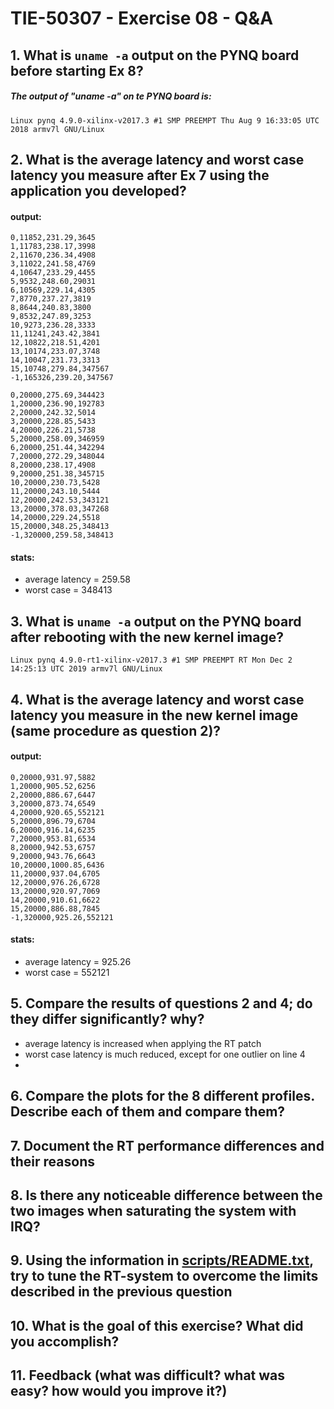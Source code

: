 # TIE-50307 - Exercise 08 - Q&A

## 1. What is `uname -a` output on the PYNQ board before starting Ex 8?
##### The output of "uname -a" on te PYNQ board is:
    Linux pynq 4.9.0-xilinx-v2017.3 #1 SMP PREEMPT Thu Aug 9 16:33:05 UTC 2018 armv7l GNU/Linux

## 2. What is the average latency and worst case latency you measure after Ex 7 using the application you developed?
#### output:
    0,11852,231.29,3645
    1,11783,238.17,3998
    2,11670,236.34,4908
    3,11022,241.58,4769
    4,10647,233.29,4455
    5,9532,248.60,29031
    6,10569,229.14,4305
    7,8770,237.27,3819
    8,8644,240.83,3800
    9,8532,247.89,3253
    10,9273,236.28,3333
    11,11241,243.42,3841
    12,10822,218.51,4201
    13,10174,233.07,3748
    14,10047,231.73,3313
    15,10748,279.84,347567
    -1,165326,239.20,347567

    0,20000,275.69,344423
    1,20000,236.90,192783
    2,20000,242.32,5014
    3,20000,228.85,5433
    4,20000,226.21,5738
    5,20000,258.09,346959
    6,20000,251.44,342294
    7,20000,272.29,348044
    8,20000,238.17,4908
    9,20000,251.38,345715
    10,20000,230.73,5428
    11,20000,243.10,5444
    12,20000,242.53,343121
    13,20000,378.03,347268
    14,20000,229.24,5518
    15,20000,348.25,348413
    -1,320000,259.58,348413
#### stats:
* average latency = 259.58
* worst case = 348413

## 3. What is `uname -a` output on the PYNQ board after rebooting with the new kernel image?
    Linux pynq 4.9.0-rt1-xilinx-v2017.3 #1 SMP PREEMPT RT Mon Dec 2 14:25:13 UTC 2019 armv7l GNU/Linux
## 4. What is the average latency and worst case latency you measure in the new kernel image (same procedure as question 2)?
#### output:
    0,20000,931.97,5882
    1,20000,905.52,6256
    2,20000,886.67,6447
    3,20000,873.74,6549
    4,20000,920.65,552121
    5,20000,896.79,6704
    6,20000,916.14,6235
    7,20000,953.81,6534
    8,20000,942.53,6757
    9,20000,943.76,6643
    10,20000,1000.85,6436
    11,20000,937.04,6705
    12,20000,976.26,6728
    13,20000,920.97,7069
    14,20000,910.61,6622
    15,20000,886.88,7845
    -1,320000,925.26,552121
#### stats:
* average latency = 925.26
* worst case = 552121


## 5. Compare the results of questions 2 and 4; do they differ significantly? why?
* average latency is increased when applying the RT patch
* worst case latency is much reduced, except for one outlier on line 4
*

## 6. Compare the plots for the 8 different profiles. Describe each of them and compare them?

## 7. Document the RT performance differences and their reasons

## 8. Is there any noticeable difference between the two images when saturating the system with IRQ?

## 9. Using the information in [scripts/README.txt](scripts/README.txt), try to tune the RT-system to overcome the limits described in the previous question

## 10. What is the goal of this exercise? What did you accomplish?

## 11. Feedback (what was difficult? what was easy? how would you improve it?)

